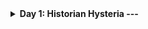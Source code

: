 



<details>
<summary><b>Day 1: Historian Hysteria ---</b></summary>
<p>
Overall description

```

```

### Part 1:
Part 1 description

### Part 2:
Part 2 description

</p>
</details>